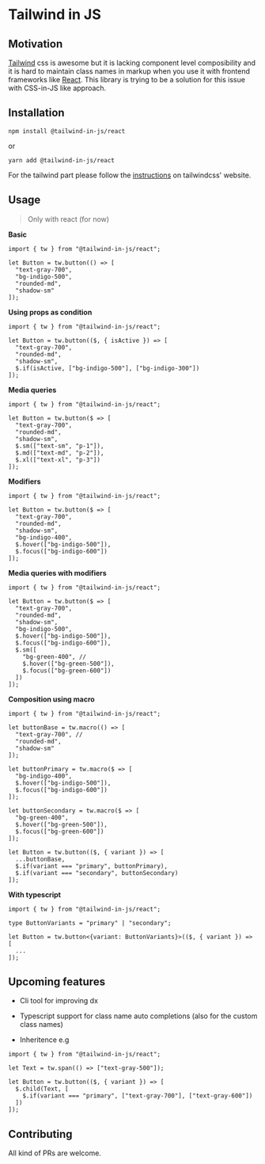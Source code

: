 # Tailwind in JS

## Motivation

[Tailwind](https://tailwindcss.com) css is awesome but it is lacking component level composibility and it is hard to maintain class names in markup when you use it with frontend frameworks like [React](https://reactjs.org). This library is trying to be a solution for this issue with CSS-in-JS like approach.

## Installation

```
npm install @tailwind-in-js/react
```

or

```
yarn add @tailwind-in-js/react
```

For the tailwind part please follow the [instructions](https://tailwindcss.com/docs/installation) on tailwindcss' website.

## Usage

> Only with react (for now)

**Basic**

```tsx
import { tw } from "@tailwind-in-js/react";

let Button = tw.button(() => [
  "text-gray-700",
  "bg-indigo-500",
  "rounded-md",
  "shadow-sm"
]);
```

**Using props as condition**

```tsx
import { tw } from "@tailwind-in-js/react";

let Button = tw.button(($, { isActive }) => [
  "text-gray-700",
  "rounded-md",
  "shadow-sm",
  $.if(isActive, ["bg-indigo-500"], ["bg-indigo-300"])
]);
```

**Media queries**

```tsx
import { tw } from "@tailwind-in-js/react";

let Button = tw.button($ => [
  "text-gray-700",
  "rounded-md",
  "shadow-sm",
  $.sm(["text-sm", "p-1"]),
  $.md(["text-md", "p-2"]),
  $.xl(["text-xl", "p-3"])
]);
```

**Modifiers**

```tsx
import { tw } from "@tailwind-in-js/react";

let Button = tw.button($ => [
  "text-gray-700",
  "rounded-md",
  "shadow-sm",
  "bg-indigo-400",
  $.hover(["bg-indigo-500"]),
  $.focus(["bg-indigo-600"])
]);
```

**Media queries with modifiers**

```tsx
import { tw } from "@tailwind-in-js/react";

let Button = tw.button($ => [
  "text-gray-700",
  "rounded-md",
  "shadow-sm",
  "bg-indigo-500",
  $.hover(["bg-indigo-500"]),
  $.focus(["bg-indigo-600"]),
  $.sm([
    "bg-green-400", //
    $.hover(["bg-green-500"]),
    $.focus(["bg-green-600"])
  ])
]);
```

**Composition using macro**

```tsx
import { tw } from "@tailwind-in-js/react";

let buttonBase = tw.macro(() => [
  "text-gray-700", //
  "rounded-md",
  "shadow-sm"
]);

let buttonPrimary = tw.macro($ => [
  "bg-indigo-400",
  $.hover(["bg-indigo-500"]),
  $.focus(["bg-indigo-600"])
]);

let buttonSecondary = tw.macro($ => [
  "bg-green-400",
  $.hover(["bg-green-500"]),
  $.focus(["bg-green-600"])
]);

let Button = tw.button(($, { variant }) => [
  ...buttonBase,
  $.if(variant === "primary", buttonPrimary),
  $.if(variant === "secondary", buttonSecondary)
]);
```

**With typescript**

```tsx
import { tw } from "@tailwind-in-js/react";

type ButtonVariants = "primary" | "secondary";

let Button = tw.button<{variant: ButtonVariants}>(($, { variant }) => [
  ...
]);

```

## Upcoming features

- Cli tool for improving dx

- Typescript support for class name auto completions (also for the custom class names)

- Inheritence e.g

```tsx
import { tw } from "@tailwind-in-js/react";

let Text = tw.span(() => ["text-gray-500"]);

let Button = tw.button(($, { variant }) => [
  $.child(Text, [
    $.if(variant === "primary", ["text-gray-700"], ["text-gray-600"])
  ])
]);
```

## Contributing

All kind of PRs are welcome.
